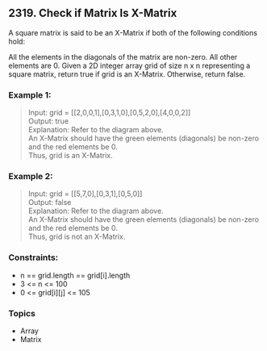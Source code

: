 ## 2319. Check if Matrix Is X-Matrix
A square matrix is said to be an X-Matrix if both of the following conditions hold:

All the elements in the diagonals of the matrix are non-zero.
All other elements are 0.
Given a 2D integer array grid of size n x n representing a square matrix, return true if grid is an X-Matrix. Otherwise, return false.

### Example 1:

> Input: grid = [[2,0,0,1],[0,3,1,0],[0,5,2,0],[4,0,0,2]]<br/>
> Output: true<br/>
> Explanation: Refer to the diagram above. <br/>
> An X-Matrix should have the green elements (diagonals) be non-zero and the red elements be 0.<br/>
> Thus, grid is an X-Matrix.

### Example 2:

> Input: grid = [[5,7,0],[0,3,1],[0,5,0]]<br/>
> Output: false<br/>
> Explanation: Refer to the diagram above.<br/>
> An X-Matrix should have the green elements (diagonals) be non-zero and the red elements be 0.<br/>
> Thus, grid is not an X-Matrix.
 

### Constraints:

- n == grid.length == grid[i].length
- 3 <= n <= 100
- 0 <= grid[i][j] <= 105

### Topics

- Array
- Matrix